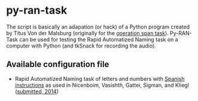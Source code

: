 py-ran-task
===========

The script is basically an adapation (or hack) of a Python program created by Titus Von der Malsburg (originally for the [operation span task](https://github.com/tmalsburg/py-span-task)). Py-RAN-Task can be used for testing the Rapid Automatized Naming task on a computer with Python (and tkSnack for recording the audio).  

## Available configuration file

- Rapid Automatized Naming task of letters and numbers with [Spanish instructions](https://github.com/bnicenboim/py-ran-task/tree/master/Spanish-lettersnumbers) as used in Nicenboim, Vasishth, Gattei, Sigman, and Kliegl ([submitted, 2014](http://www.ling.uni-potsdam.de/~nicenboim/bib/NicenboimEtAl2014-differences.pdf))
